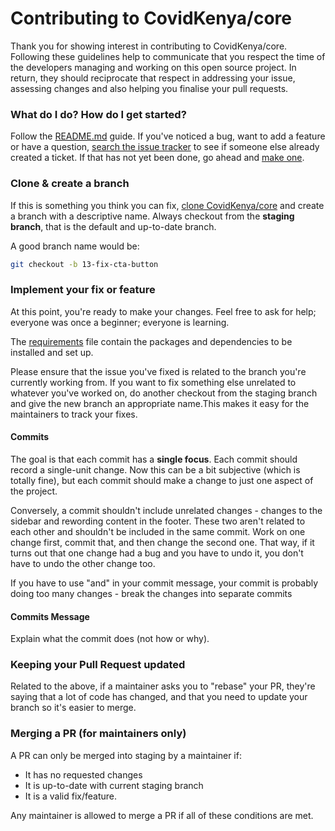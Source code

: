 # Contributing to CovidKenya/core

Thank you for showing interest in contributing to CovidKenya/core. Following these guidelines help to communicate that you respect the time of the developers managing and working on this open source project. In return, they should reciprocate that respect in addressing your issue, assessing changes and also helping you finalise your pull requests.

### What do I do? How do I get started?

Follow the [README.md](/README.md) guide. If you've noticed a bug, want to add a feature or have a question, [search the issue tracker](https://github.com/CovidKenya/core/issues) to see if someone else already created a ticket. If that has not yet been done, go ahead and [make one](https://github.com/CovidKenya/core/issues/new).

### Clone & create a branch

If this is something you think you can fix, [clone CovidKenya/core](https://git-scm.com/book/en/v2/Git-Basics-Getting-a-Git-Repository) and create a branch with a descriptive name. Always checkout from the **staging branch**, that is the default and up-to-date branch.

A good branch name would be:

```sh
git checkout -b 13-fix-cta-button
```

### Implement your fix or feature

At this point, you're ready to make your changes. Feel free to ask for help; everyone was once a beginner; everyone is learning.

The [requirements](/requirements.txt) file contain the packages and dependencies to be installed and set up.

Please ensure that the issue you've fixed is related to the branch you're currently working from. If you want to fix something else unrelated to whatever you've worked on, do another checkout from the staging branch and give the new branch an appropriate name.This makes it easy for the maintainers to track your fixes.

#### Commits
The goal is that each commit has a **single focus**. Each commit should record a single-unit change. Now this can be a bit subjective (which is totally fine), but each commit should make a change to just one aspect of the project.

Conversely, a commit shouldn't include unrelated changes - changes to the sidebar and rewording content in the footer. These two aren't related to each other and shouldn't be included in the same commit. Work on one change first, commit that, and then change the second one. That way, if it turns out that one change had a bug and you have to undo it, you don't have to undo the other change too.

If you have to use "and" in your commit message, your commit is probably doing too many changes - break the changes into separate commits

#### Commits Message
Explain what the commit does (not how or why).

### Keeping your Pull Request updated

Related to the above, if a maintainer asks you to "rebase" your PR, they're saying that a lot of code has changed, and that you need to update your branch so it's easier to merge.

### Merging a PR (for maintainers only)

A PR can only be merged into staging by a maintainer if:

- It has no requested changes
- It is up-to-date with current staging branch
- It is a valid fix/feature.

Any maintainer is allowed to merge a PR if all of these conditions are met.
